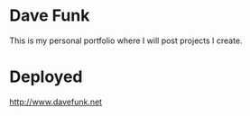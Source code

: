 # Dave Funk

This is my personal portfolio where I will post projects I create.

# Deployed
http://www.davefunk.net
